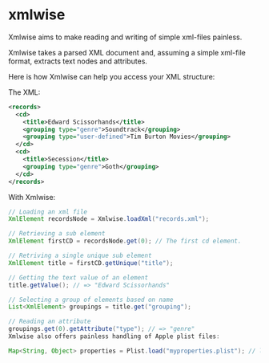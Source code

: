 # xmlwise
Xmlwise aims to make reading and writing of simple xml-files painless.

Xmlwise takes a parsed XML document and, assuming a simple xml-file format, extracts text nodes and attributes.

Here is how Xmlwise can help you access your XML structure:

The XML:

```xml
<records>
  <cd>
    <title>Edward Scissorhands</title>
    <grouping type="genre">Soundtrack</grouping>
    <grouping type="user-defined">Tim Burton Movies</grouping>
  </cd>
  <cd>
    <title>Secession</title>
    <grouping type="genre">Goth</grouping>
  </cd>
</records>
```

With Xmlwise:

```java
// Loading an xml file
XmlElement recordsNode = Xmlwise.loadXml("records.xml");

// Retrieving a sub element
XmlElement firstCD = recordsNode.get(0); // The first cd element.

// Retriving a single unique sub element
XmlElement title = firstCD.getUnique("title");

// Getting the text value of an element
title.getValue(); // => "Edward Scissorhands"

// Selecting a group of elements based on name
List<XmlElement> groupings = title.get("grouping");

// Reading an attribute
groupings.get(0).getAttribute("type"); // => "genre"
Xmlwise also offers painless handling of Apple plist files:

Map<String, Object> properties = Plist.load("myproperties.plist"); // loads the (nested) properties.
```
